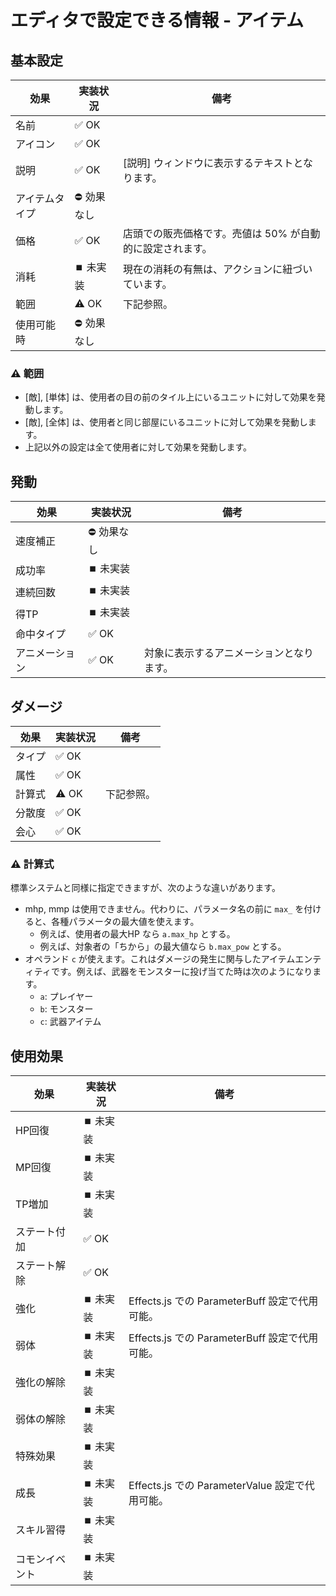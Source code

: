 エディタで設定できる情報 - アイテム
==========

基本設定
----------

| 効果 | 実装状況 | 備考 |
|---|---|---|
| 名前 | ✅ OK |  |
| アイコン | ✅ OK |  |
| 説明 | ✅ OK | [説明] ウィンドウに表示するテキストとなります。 |
| アイテムタイプ | ⛔ 効果なし |  |
| 価格 | ✅ OK | 店頭での販売価格です。売値は 50% が自動的に設定されます。 |
| 消耗 | ⏹️ 未実装 | 現在の消耗の有無は、アクションに紐づいています。 |
| 範囲 | ⚠️ OK | 下記参照。 |
| 使用可能時 | ⛔ 効果なし |  |

### ⚠️ 範囲

- [敵], [単体] は、使用者の目の前のタイル上にいるユニットに対して効果を発動します。
- [敵], [全体] は、使用者と同じ部屋にいるユニットに対して効果を発動します。
- 上記以外の設定は全て使用者に対して効果を発動します。

発動
----------

| 効果 | 実装状況 | 備考 |
|---|---|---|
| 速度補正 | ⛔ 効果なし |  |
| 成功率 | ⏹️ 未実装 |  |
| 連続回数 | ⏹️ 未実装 |  |
| 得TP | ⏹️ 未実装 |  |
| 命中タイプ | ✅ OK |  |
| アニメーション | ✅ OK | 対象に表示するアニメーションとなります。 |

ダメージ
----------

| 効果 | 実装状況 | 備考 |
|---|---|---|
| タイプ | ✅ OK |  |
| 属性 | ✅ OK |  |
| 計算式 | ⚠️ OK | 下記参照。 |
| 分散度 | ✅ OK |  |
| 会心 | ✅ OK |  |

### ⚠️ 計算式

標準システムと同様に指定できますが、次のような違いがあります。

- mhp, mmp は使用できません。代わりに、パラメータ名の前に `max_` を付けると、各種パラメータの最大値を使えます。
    - 例えば、使用者の最大HP なら `a.max_hp` とする。
    - 例えば、対象者の「ちから」の最大値なら `b.max_pow` とする。
- オペランド `c` が使えます。これはダメージの発生に関与したアイテムエンティティです。例えば、武器をモンスターに投げ当てた時は次のようになります。
    - `a`: プレイヤー
    - `b`: モンスター
    - `c`: 武器アイテム

使用効果
----------

| 効果 | 実装状況 | 備考 |
|---|---|---|
| HP回復 | ⏹️ 未実装 |  |
| MP回復 | ⏹️ 未実装 |  |
| TP増加 | ⏹️ 未実装 |  |
| ステート付加 | ✅ OK |  |
| ステート解除 | ✅ OK |  |
| 強化 | ⏹️ 未実装 | Effects.js での ParameterBuff 設定で代用可能。 |
| 弱体 | ⏹️ 未実装 | Effects.js での ParameterBuff 設定で代用可能。 |
| 強化の解除 | ⏹️ 未実装 |  |
| 弱体の解除 | ⏹️ 未実装 |  |
| 特殊効果 | ⏹️ 未実装 |  |
| 成長 | ⏹️ 未実装 | Effects.js での ParameterValue 設定で代用可能。 |
| スキル習得 | ⏹️ 未実装 |  |
| コモンイベント | ⏹️ 未実装 |  |


